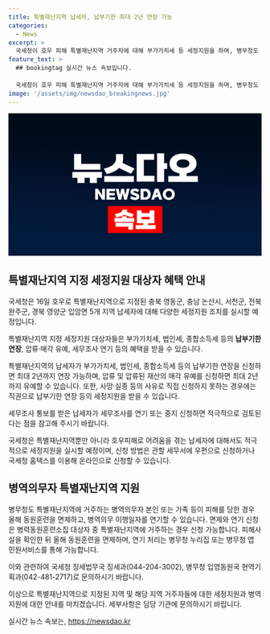 ```yaml
---
title: 특별재난지역 납세자, 납부기한 최대 2년 연장 가능
categories:
  - News
excerpt: >
  국세청이 호우 피해 특별재난지역 거주자에 대해 부가가치세 등 세정지원을 하며, 병무청도 피해자에게 동원훈련 면제와 병역의무 이행일자 연기를 한다. 충남, 경북 등 5개 지자체 납세자에 대한 세무조치도 발표되었다. 또한, 재해 손실세액 공제와 납부기한 연장 신청 방법에 대한 안내도 제공하고 있다. 특별재난지역을 비롯한 어려움을 겪는 모든 납세자에 대한 세정지원을 강조했다. 병무청은 병역의무자와 가족에 대한 동원훈련 면제와 연기에 대해 안내하며, 관련 문의처도 제공했다. (출처: 정책브리핑)
feature_text: >
  ## bookingtag 실시간 뉴스 속보입니다.

  국세청이 호우 피해 특별재난지역 거주자에 대해 부가가치세 등 세정지원을 하며, 병무청도 피해자에게 동원훈련 면제와 병역의무 이행일자 연기를 한다. 충남, 경북 등 5개 지자체 납세자에 대한 세무조치도 발표되었다. 또한, 재해 손실세액 공제와 납부기한 연장 신청 방법에 대한 안내도 제공하고 있다. 특별재난지역을 비롯한 어려움을 겪는 모든 납세자에 대한 세정지원을 강조했다. 병무청은 병역의무자와 가족에 대한 동원훈련 면제와 연기에 대해 안내하며, 관련 문의처도 제공했다. (출처: 정책브리핑)
image: '/assets/img/newsdao_breakingnews.jpg'
---
```


<p><img src="/assets/img/newsdao_breakingnews.jpg" alt="bookingtag 속보" /></p>

<h2 data-ke-size="size26">특별재난지역 지정 세정지원 대상자 혜택 안내</h2>

<p>국세청은 16일 호우로 특별재난지역으로 지정된 충북 영동군, 충남 논산시, 서천군, 전북 완주군, 경북 영양군 입암면 5개 지역 납세자에 대해 다양한 세정지원 조치를 실시할 예정입니다.</p>

<p data-ke-size="size16">특별재난지역 지정 세정지원 대상자들은 부가가치세, 법인세, 종합소득세 등의 <b>납부기한 연장</b>, 압류·매각 유예, 세무조사 연기 등의 혜택을 받을 수 있습니다.</p>

<p>특별재난지역의 납세자가 부가가치세, 법인세, 종합소득세 등의 납부기한 연장을 신청하면 최대 2년까지 연장 가능하며, 압류 및 압류된 재산의 매각 유예를 신청하면 최대 2년까지 유예할 수 있습니다. 또한, 사망·실종 등의 사유로 직접 신청하지 못하는 경우에는 직권으로 납부기한 연장 등의 세정지원을 받을 수 있습니다.</p>

<p data-ke-size="size16">세무조사 통보를 받은 납세자가 세무조사를 연기 또는 중지 신청하면 적극적으로 검토된다는 점을 참고해 주시기 바랍니다.</p>

<p>국세청은 특별재난지역뿐만 아니라 호우피해로 어려움을 겪는 납세자에 대해서도 적극적으로 세정지원을 실시할 예정이며, 신청 방법은 관할 세무서에 우편으로 신청하거나 국세청 홈택스를 이용해 온라인으로 신청할 수 있습니다.</p>

<h2 data-ke-size="size26">병역의무자 특별재난지역 지원</h2>

<p>병무청도 특별재난지역에 거주하는 병역의무자 본인 또는 가족 등이 피해를 당한 경우 올해 동원훈련을 면제하고, 병역의무 이행일자를 연기할 수 있습니다. 면제와 연기 신청은 병력동원훈련소집 대상자 중 특별재난지역에 거주하는 경우 신청 가능합니다. 피해사실을 확인한 뒤 올해 동원훈련을 면제하며, 연기 처리는 병무청 누리집 또는 병무청 앱 민원서비스를 통해 가능합니다.</p>

<p>이와 관련하여 국세청 징세법무국 징세과(044-204-3002), 병무청 입영동원국 현역기획과(042-481-2717)로 문의하시기 바랍니다.</p>

<p>이상으로 특별재난지역으로 지정된 지역 및 해당 지역 거주자들에 대한 세정지원과 병역 지원에 대한 안내를 마치겠습니다. 세부사항은 담당 기관에 문의하시기 바랍니다.</p>
실시간 뉴스 속보는, <a href="https://newsdao.kr" rel="dofollow">https://newsdao.kr</a>


